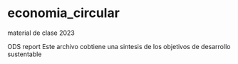 # economia_circular

material de clase 2023

ODS report Este archivo cobtiene una sintesis de los objetivos de desarrollo sustentable 


